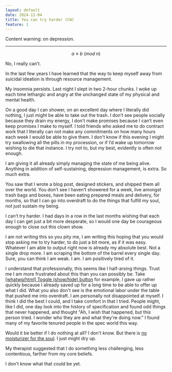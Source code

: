 ```yaml
---
layout: default
date: 2024-12-04
title: You can try harder (CW)
feature: 1
---
```


Content warning: on depression.

---

$$
a \equiv b \ (mod\ n)
$$

No, I really can’t.

In the last few years I have learned that the way to keep myself away from suicidal ideation is through resource management.

My insomnia persists. Last night I slept in two 2-hour chunks. I woke up each time lethargic and angry at the unchanged state of my physical and mental health. 

On a good day I can shower, on an excellent day where I literally did nothing, I just might be able to take out the trash. I don’t see people socially because they drain my energy, I don’t make promises because I can’t even keep promises I make to myself. I told friends who asked me to do contract work that I literally can not make any commitments on how many hours each week I would be able to give them. I don't know if this evening I might try swallowing all the pills in my procession, or if I’d wake up tomorrow wishing to die that instance. I try not to, but my best, evidently is often not enough.

I am giving it all already simply managing the state of me being alive. Anything in addition of self-sustaining, depression management, is extra. So much extra.

You saw that I wrote a blog post, designed stickers, and shipped them all over the world. You don’t see I haven’t showered for a week, live amongst trash bags and boxes, have been eating prepared meals and delivery, for months, so that I can go into overdraft to do the things that fulfill my soul, not just sustain my being.

I can’t try harder. I had days in a row in the last months wishing that each day I can get just a bit more desperate, so I would one day be courageous enough to close out this clown show.

I am not writing this so you pity me, I am writing this hoping that you would stop asking me to try harder, to do just a bit more, as if it was easy. Whatever I am able to output right now is already my absolute best. Not a single drop more. I am scraping the bottom of the barrel every single day. Sure, you can think I am weak. I am. I am positively tired of it.

I understand that professionally, this seems like I half-arsing things. Trust me I am more frustrated about this than you can possibly be. Take [[whatwg/html] Toggle (show/hide) button](https://github.com/whatwg/html/issues/10499) for example, I gave up rather quickly because I already saved up for a long time to be able to offer up what I did. What you also don't see is the emotional labor under the table that pushed me into overdraft. I am personally not disappointed at myself. I think I did the best I could, and I take comfort in that I tried. People might, like I did, one day look into the history of specification and found odd things that never happened, and thought "Ah, I wish that happened, but this person tried. I wonder who they are and what they're doing now." I found many of my favorite tenured people in the spec world this way.

Would it be better if I do nothing at all? I don't know. But there is [no moisturizer for the soul](https://muan.co/notes/2024-06-24-uu). I just might dry up. 

My therapist suggested that I do something less challenging, less contentious, farther from my core beliefs. 

I don't know what that could be yet.
